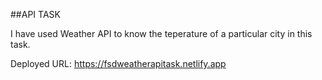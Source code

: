 ##API TASK

I have used Weather API to know the teperature of a particular city in this task.

Deployed URL: https://fsdweatherapitask.netlify.app